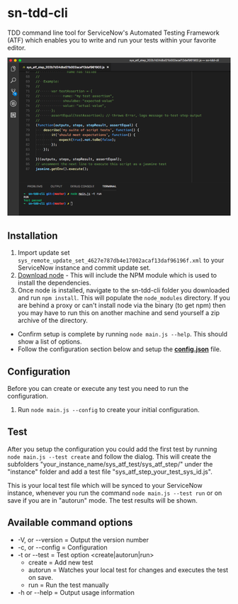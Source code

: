 <!-- prettier-ignore-start -->

# sn-tdd-cli

TDD command line tool for ServiceNow's Automated Testing Framework (ATF) which enables you to write and run your tests within your favorite editor.

![Visual Studio Code](vs_code.png)

## Installation

1. Import update set `sys_remote_update_set_4627e787db4e17002acaf13daf96196f.xml` to your ServiceNow instance and commit update set.
2. [Download node](http://www.nodejs.org) - This will include the NPM module which is used to install the dependencies.
3. Once node is installed, navigate to the sn-tdd-cli folder you downloaded and run `npm install`. This will populate the `node_modules` directory. If you are behind a proxy or can't install node via the binary (to get npm) then you may have to run this on another machine and send yourself a zip archive of the directory.

* Confirm setup is complete by running `node main.js --help`. This should show a list of options.
* Follow the configuration section below and setup the **[config.json](#Configuration)** file.

## Configuration

Before you can create or execute any test you need to run the configuration.

1. Run `node main.js --config` to create your initial configuration.

## Test

After you setup the configuration you could add the first test by running `node main.js --test create` and follow the dialog. This will create the subfolders "your_instance_name/sys_atf_test/sys_atf_step/" under the "instance" folder and add a test file "sys_atf_step_your_test_sys_id.js".

This is your local test file which will be synced to your ServiceNow instance, whenever you run the command `node main.js --test run` or on save if you are in "autorun" mode. The test results will be shown.

## Available command options

* -V, or --version = Output the version number
* -c, or --config = Configuration
* -t or --test = Test option <create|autorun|run>
  * create = Add new test
  * autorun = Watches your local test for changes and executes the test on save.
  * run = Run the test manually
* -h or --help = Output usage information

<!-- prettier-ignore-end -->
